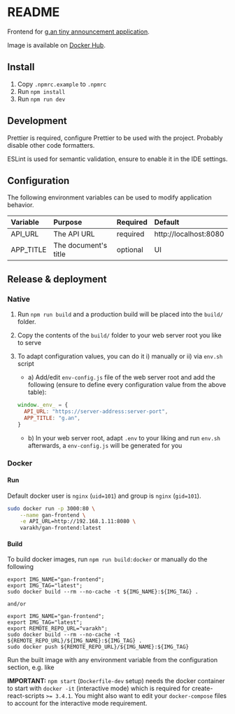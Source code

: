 # README

Frontend for [g.an tiny announcement application](https://github.com/v4rakh/gan).

Image is available on [Docker Hub](https://hub.docker.com/r/varakh/gan-frontend).

## Install

1. Copy `.npmrc.example` to `.npmrc`
2. Run `npm install`
3. Run `npm run dev`

## Development

Prettier is required, configure Prettier to be used with the project. Probably disable other code formatters.

ESLint is used for semantic validation, ensure to enable it in the IDE settings.

## Configuration

The following environment variables can be used to modify application behavior.

| Variable | Purpose | Required | Default |
|:---|:---|:---|:---|
| API_URL | The API URL | required | http://localhost:8080 |
| APP_TITLE | The document's title | optional | UI |

## Release & deployment

### Native

1. Run `npm run build` and a production build will be placed into the `build/` folder.
2. Copy the contents of the `build/` folder to your web server root you like to serve
3. To adapt configuration values, you can do it i) manually or ii) via `env.sh` script
    * a) Add/edit `env-config.js` file of the web server root and add the following (ensure to define every configuration value from the above table):
    
    ```js
    window._env_ = {
      API_URL: "https://server-address:server-port",
      APP_TITLE: "g.an",
    }
    ```
   
   * b) In your web server root, adapt `.env` to your liking and run `env.sh` afterwards, a `env-config.js` will be generated for you
   
### Docker

#### Run

Default docker user is `nginx` (`uid=101`) and group is `nginx` (`gid=101`).

```sh
sudo docker run -p 3000:80 \
    --name gan-frontend \
    -e API_URL=http://192.168.1.11:8080 \
    varakh/gan-frontend:latest
```

#### Build

To build docker images, run `npm run build:docker` or manually do the following

```
export IMG_NAME="gan-frontend";
export IMG_TAG="latest";
sudo docker build --rm --no-cache -t ${IMG_NAME}:${IMG_TAG} .

and/or

export IMG_NAME="gan-frontend";
export IMG_TAG="latest";
export REMOTE_REPO_URL="varakh";
sudo docker build --rm --no-cache -t ${REMOTE_REPO_URL}/${IMG_NAME}:${IMG_TAG} .
sudo docker push ${REMOTE_REPO_URL}/${IMG_NAME}:${IMG_TAG}
```

Run the built image with any environment variable from the configuration section, e.g. like

**IMPORTANT:** `npm start` (`Dockerfile-dev` setup) needs the docker container to start with `docker -it` (interactive mode) 
which is required for create-react-scripts `>= 3.4.1`. You might also want to edit your `docker-compose` files to 
account for the interactive mode requirement.
